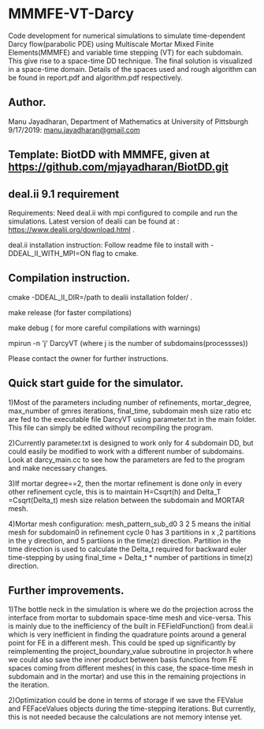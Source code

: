# MMMFE-VT-Darcy
Code development for numerical simulations to simulate time-dependent Darcy flow(parabolic PDE) using Multiscale Mortar Mixed Finite Elements(MMMFE) and variable time stepping (VT) for each subdomain. This give rise to a space-time DD technique. The final solution is visualized in a space-time domain. Details of the spaces used and rough algorithm can be found in report.pdf and algorithm.pdf respectively.

Author.
----------------------
Manu Jayadharan, Department of Mathematics at University of Pittsburgh 9/17/2019: manu.jayadharan@gmail.com


Template: BiotDD with MMMFE, given at https://github.com/mjayadharan/BiotDD.git
--------------------------------------------------------------------

deal.ii 9.1 requirement
---------------------------------------
Requirements: Need deal.ii with mpi configured to compile and run the simulations. Latest version of dealii can be found at : https://www.dealii.org/download.html .

deal.ii installation instruction: Follow readme file to install with -DDEAL_II_WITH_MPI=ON flag to cmake. 


Compilation instruction.
-------------------------------------------
cmake -DDEAL_II_DIR=/path to dealii installation folder/ .

make release (for faster compilations)

make debug ( for more careful compilations with warnings)

mpirun -n 'j' DarcyVT (where j is the number of subdomains(processses))

Please contact the owner for further instructions.

Quick start guide for the simulator.
-------------------------------------
1)Most of the parameters including number of refinements, mortar_degree, max_number of gmres iterations, final_time, subdomain mesh size
ratio etc are fed to the executable file DarcyVT using parameter.txt in the main folder. This file can simply be edited 
without recompiling the program.

2)Currently parameter.txt is designed to work only for 4 subdomain DD, but could easily be modified to work with a different number of subdomains. Look at darcy_main.cc to see how the parameters are fed to the program and make necessary changes.

3)If mortar degree==2, then the mortar refinement is done only in every other refinement cycle, this is to maintain H=Csqrt(h) and Delta_T =Csqrt(Delta_t) mesh size relation between the subdomain and MORTAR mesh.

4)Mortar mesh configuration: 
  mesh_pattern_sub_d0 3 2 5 means the initial mesh for subdomain0 in refinement cycle 0 has 3 partitions in x ,2 partitions     in the y direction, and 5 partiions in the time(z) direction. Partition in the time direction is used to calculate the       Delta_t   required for backward euler time-stepping by using final_time = Delta_t * number of partitions in time(z)           direction.

Further improvements.
---------------------
1)The bottle neck in the simulation is where we do the projection across the interface from mortar to subdomain space-time mesh and vice-versa. This is mainly due to the inefficiency of the built in FEFieldFunction() from deal.ii which is very inefficient in finding the quadrature points around a general point for FE in a different mesh.  This could be sped up significantly by reimplementing the project_boundary_value subroutine in projector.h where we could also save the inner product between basis functions from FE spaces coming from different meshes( in this case, the space-time mesh in subdomain and in the mortar) and use this in the remaining projections in the iteration.

2)Optimization could be done in terms of storage if we save the FEValue and FEFaceValues objects during the time-stepping iterations. But currently, this is not needed because the calculations are not memory intense yet. 
